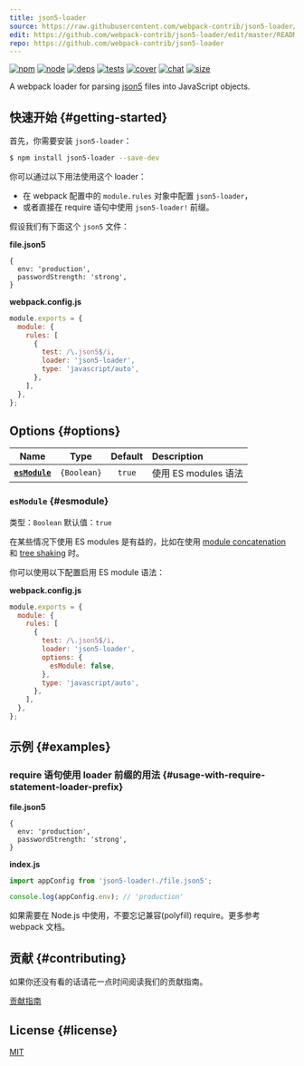 ```yaml
---
title: json5-loader
source: https://raw.githubusercontent.com/webpack-contrib/json5-loader/master/README.md
edit: https://github.com/webpack-contrib/json5-loader/edit/master/README.md
repo: https://github.com/webpack-contrib/json5-loader
---
```



[![npm][npm]][npm-url]
[![node][node]][node-url]
[![deps][deps]][deps-url]
[![tests][tests]][tests-url]
[![cover][cover]][cover-url]
[![chat][chat]][chat-url]
[![size][size]][size-url]



A webpack loader for parsing [json5](https://json5.org/) files into JavaScript objects.

## 快速开始 {#getting-started}

首先，你需要安装 `json5-loader`：

```sh
$ npm install json5-loader --save-dev
```

你可以通过以下用法使用这个 loader：

- 在 webpack 配置中的 `module.rules` 对象中配置 `json5-loader`，
- 或者直接在 require 语句中使用 `json5-loader!` 前缀。

假设我们有下面这个 `json5` 文件：

**file.json5**

```json5
{
  env: 'production',
  passwordStrength: 'strong',
}
```

**webpack.config.js**

```js
module.exports = {
  module: {
    rules: [
      {
        test: /\.json5$/i,
        loader: 'json5-loader',
        type: 'javascript/auto',
      },
    ],
  },
};
```

## Options {#options}

|            Name             |    Type     | Default | Description            |
| :-------------------------: | :---------: | :-----: | :--------------------- |
| **[`esModule`](#esmodule)** | `{Boolean}` | `true`  | 使用 ES modules 语法 |

### `esModule` {#esmodule}

类型：`Boolean`
默认值：`true`

在某些情况下使用 ES modules 是有益的，比如在使用 [module concatenation](/plugins/module-concatenation-plugin/) 和 [tree shaking](/guides/tree-shaking/) 时。

你可以使用以下配置启用 ES module 语法：

**webpack.config.js**

```js
module.exports = {
  module: {
    rules: [
      {
        test: /\.json5$/i,
        loader: 'json5-loader',
        options: {
          esModule: false,
        },
        type: 'javascript/auto',
      },
    ],
  },
};
```

## 示例 {#examples}

### require 语句使用 loader 前缀的用法 {#usage-with-require-statement-loader-prefix}

**file.json5**

```json5
{
  env: 'production',
  passwordStrength: 'strong',
}
```

**index.js**

```js
import appConfig from 'json5-loader!./file.json5';

console.log(appConfig.env); // 'production'
```

如果需要在 Node.js 中使用，不要忘记兼容(polyfill) require。更多参考 webpack 文档。

## 贡献 {#contributing}

如果你还没有看的话请花一点时间阅读我们的贡献指南。

[贡献指南](https://github.com/webpack-contrib/json5-loader/blob/master/.github/CONTRIBUTING.md)

## License {#license}

[MIT](https://github.com/webpack-contrib/json5-loader/blob/master/LICENSE)

[npm]: https://img.shields.io/npm/v/json5-loader.svg
[npm-url]: https://npmjs.com/package/json5-loader
[node]: https://img.shields.io/node/v/json5-loader.svg
[node-url]: https://nodejs.org/
[deps]: https://david-dm.org/webpack-contrib/json5-loader.svg
[deps-url]: https://david-dm.org/webpack-contrib/json5-loader
[tests]: https://github.com/webpack-contrib/json5-loader/workflows/json5-loader/badge.svg
[tests-url]: https://github.com/webpack-contrib/json5-loader/actions
[cover]: https://codecov.io/gh/webpack-contrib/json5-loader/branch/master/graph/badge.svg
[cover-url]: https://codecov.io/gh/webpack-contrib/json5-loader
[chat]: https://img.shields.io/badge/gitter-webpack%2Fwebpack-brightgreen.svg
[chat-url]: https://gitter.im/webpack/webpack
[size]: https://packagephobia.now.sh/badge?p=json5-loader
[size-url]: https://packagephobia.now.sh/result?p=json5-loader
